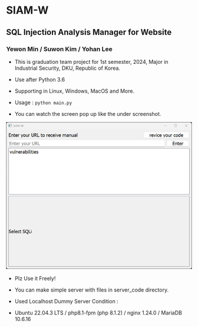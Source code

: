 # SIAM-W
## SQL Injection Analysis Manager for Website
### Yewon Min / Suwon Kim / Yohan Lee

* This is graduation team project for 1st semester, 2024, Major in Industrial Security, DKU, Republic of Korea.
* Use after Python 3.6
* Supporting in Linux, Windows, MacOS and More.
* Usage : ```python main.py```

* You can watch the screen pop up like the under screenshot.

![screen1](https://github.com/hanja1500/SIAM-W/blob/main/SIAM-W.png)

* Plz Use it Freely! 

* You can make simple server with files in server_code directory.
* Used Localhost Dummy Server Condition :
* Ubuntu 22.04.3 LTS / php8.1-fpm (php 8.1.2)​ / nginx 1.24.0 / MariaDB 10.6.16
